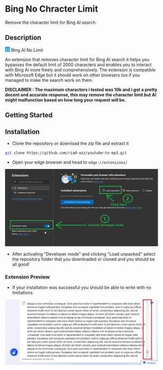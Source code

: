 # Bing No Chracter Limit

Remove the character limit for Bing AI search.

## Description

![Extension preview image](icons/icon-16.png) Bing AI No Limit

An extension that removes character limit for Bing AI search it helps you bypasses the default limit of 2000 characters and enables you to interact with Bing AI more freely and comprehensively. The extension is compatible with Microsoft Edge but it should work on other browsers too if you managed to make the search work on them.

**DISCLAIMER : The maximum characters i tested was 10k and i got a pretty decent and accurate response, this may remove the character limit but AI might malfunction based on how long your request will be.**

## Getting Started

## Installation

- Clone the repository or download the zip file and extract it

```bash
git clone https://github.com/riad-azz/youtube-to-mp3.git
```

- Open your edge browser and head to `edge://extensions/`

![Extension preview image](screenshots/sc-02.png)

- After activating "Developer mode" and clicking "Load unpacked" select the repository folder that you downloaded or cloned and you should be all good!

### Extension Preview

- If your installation was successful you should be able to write with no limitations

![Extension preview image](screenshots/sc-01.png)
